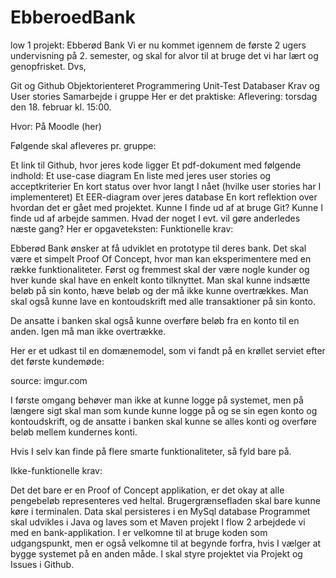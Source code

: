 # EbberoedBank
low 1 projekt: Ebberød Bank
Vi er nu kommet igennem de første 2 ugers undervisning på 2. semester, og skal for alvor til at bruge det vi har lært og genopfrisket. Dvs,

Git og Github
Objektorienteret Programmering
Unit-Test
Databaser
Krav og User stories
Samarbejde i gruppe
Her er det praktiske:
Aflevering: torsdag den 18. februar kl. 15:00.

Hvor: På Moodle (her)

Følgende skal afleveres pr. gruppe:

Et link til Github, hvor jeres kode ligger
Et pdf-dokument med følgende indhold:
Et use-case diagram
En liste med jeres user stories og acceptkriterier
En kort status over hvor langt I nået (hvilke user stories har I implementeret)
Et EER-diagram over jeres database
En kort reflektion over hvordan det er gået med projektet. Kunne I finde ud af at bruge Git? Kunne I finde ud af arbejde sammen. Hvad der noget I evt. vil gøre anderledes næste gang? 
Her er opgaveteksten:
Funktionelle krav:

Ebberød Bank ønsker at få udviklet en prototype til deres bank. Det skal være et simpelt Proof Of Concept, hvor man kan eksperimentere med en række funktionaliteter. Først og fremmest skal der være nogle kunder og hver kunde skal have en enkelt konto tilknyttet. Man skal kunne indsætte beløb på sin konto, hæve beløb og der må ikke kunne overtrækkes. Man skal også kunne lave en kontoudskrift med alle transaktioner på sin konto.

De ansatte i banken skal også kunne overføre beløb fra en konto til en anden. Igen må man ikke overtrække.

Her er et udkast til en domænemodel, som vi fandt på en krøllet serviet efter det første kundemøde:

source: imgur.com

I første omgang behøver man ikke at kunne logge på systemet, men på længere sigt skal man som kunde kunne logge på og se sin egen konto og kontoudskrift, og de ansatte i banken skal kunne se alles konti og overføre beløb mellem kundernes konti. 

Hvis I selv kan finde på flere smarte funktionaliteter, så fyld bare på.

Ikke-funktionelle krav:

Det det bare er en Proof of Concept applikation, er det okay at alle pengebeløb representeres ved heltal.
Brugergrænsefladen skal bare kunne køre i terminalen.
Data skal persisteres i en MySql database
Programmet skal udvikles i Java og laves som et Maven projekt
I flow 2 arbejdede vi med en bank-applikation. I er velkomne til at bruge koden som udgangspunkt, men er også velkomne til at begynde forfra, hvis I vælger at bygge systemet på en anden måde.
I skal styre projektet via Projekt og Issues i Github.
